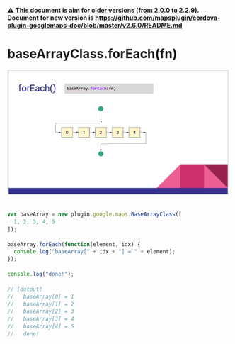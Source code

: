 :warning: **This document is aim for older versions (from 2.0.0 to 2.2.9).
Document for new version is https://github.com/mapsplugin/cordova-plugin-googlemaps-doc/blob/master/v2.6.0/README.md**

# baseArrayClass.forEach(fn)


<img src="./forEach.png" width="500">

```js

var baseArray = new plugin.google.maps.BaseArrayClass([
  1, 2, 3, 4, 5
]);

baseArray.forEach(function(element, idx) {
  console.log("baseArray[" + idx + "] = " + element);
});

console.log("done!");

// [output]
//   baseArray[0] = 1
//   baseArray[1] = 2
//   baseArray[2] = 3
//   baseArray[3] = 4
//   baseArray[4] = 5
//   done!
```
